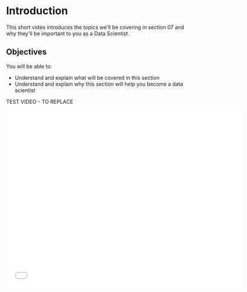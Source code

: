 
# Introduction
This short video introduces the topics we'll be covering in section 07 and why they'll be important to you as a Data Scientist.

## Objectives
You will be able to:
* Understand and explain what will be covered in this section 
* Understand and explain why this section will help you become a data scientist

TEST VIDEO - TO REPLACE <br />

<iframe width="640" height="480" src="//www.youtube.com/embed/ao532DhZWiY?rel=0" frameborder="0" allowfullscreen></iframe>
